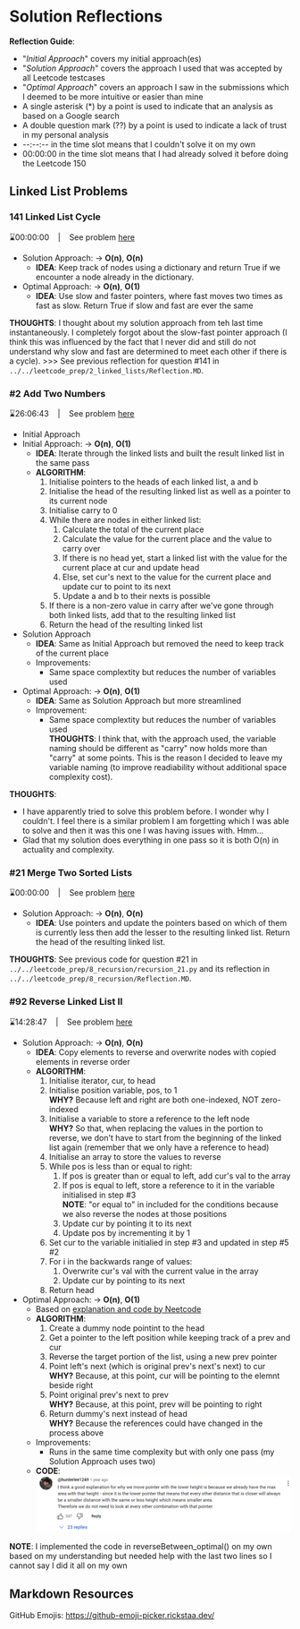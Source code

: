 # Solution Reflections
**Reflection Guide**:
* "*Initial Approach*" covers my initial approach(es)
* "*Solution Approach*" covers the approach I used that was accepted by all Leetcode testcases
* "*Optimal Approach*" covers an approach I saw in the submissions which I deemed to be more intuitive or easier than mine
* A single asterisk (*) by a point is used to indicate that an analysis as based on a Google search
* A double question mark (??) by a point is used to indicate a lack of trust in my personal analysis
* --:--:-- in the time slot means that I couldn't solve it on my own
* 00:00:00 in the time slot means that I had already solved it before doing the Leetcode 150

## Linked List Problems

### 141 Linked List Cycle
⌛00:00:00 &nbsp;&nbsp; | &nbsp;&nbsp; See problem [here](https://leetcode.com/problems/linked-list-cycle/description/?envType=study-plan-v2&envId=top-interview-150)

* Solution Approach: → **O(n)**, **O(n)**
  * **IDEA**: Keep track of nodes using a dictionary and return True if we encounter a node already in the dictionary.
* Optimal Approach: → **O(n)**, **O(1)**
  * **IDEA**: Use slow and faster pointers, where fast moves two times as fast as slow. Return True if slow and fast are ever the same

**THOUGHTS**: I thought about my solution approach from teh last time instantaneously. I completely forgot about the slow-fast pointer approach (I think this was influenced by the fact that I never did and still do not understand why slow and fast are determined to meet each other if there is a cycle). >>> See previous reflection for question #141 in `../../leetcode_prep/2_linked_lists/Reflection.MD`.

### #2 Add Two Numbers
⌛26:06:43 &nbsp;&nbsp; | &nbsp;&nbsp; See problem [here](https://leetcode.com/problems/add-two-numbers/description/?envType=study-plan-v2&envId=top-interview-150)

* Initial Approach
* Initial Approach: → **O(n)**, **O(1)**
  * **IDEA**: Iterate through the linked lists and built the result linked list in the same pass
  * **ALGORITHM**:
    1. Initialise pointers to the heads of each linked list, a and b
    2. Initialise the head of the resulting linked list as well as a pointer to its current node
    3. Initialise carry to 0
    4. While there are nodes in either linked list:
       1. Calculate the total of the current place
       2. Calculate the value for the current place and the value to carry over
       3. If there is no head yet, start a linked list with the value for the current place at cur and update head
       4. Else, set cur's next to the value for the current place and update cur to point to its next
       5. Update a and b to their nexts is possible
    5. If there is a non-zero value in carry after we've gone through both linked lists, add that to the resulting linked list
    6. Return the head of the resulting linked list
* Solution Approach
  * **IDEA**: Same as Initial Approach but removed the need to keep track of the current place
  * Improvements:
    * Same space complextity but reduces the number of variables used
* Optimal Approach: → **O(n)**, **O(1)**
  * **IDEA**: Same as Solution Approach but more streamlined
  * Improvement:
    * Same space complextity but reduces the number of variables used
    <br>**THOUGHTS**: I think that, with the approach used, the variable naming should be different as "carry" now holds more than "carry" at some points. This is the reason I decided to leave my variable naming (to improve readiability without additional space complexity cost).

**THOUGHTS**:
* I have apparently tried to solve this problem before. I wonder why I couldn't. I feel there is a similar problem I am forgetting which I was able to solve and then it was this one I was having issues with. Hmm...
* Glad that my solution does everything in one pass so it is both O(n) in actuality and complexity.

### #21 Merge Two Sorted Lists
⌛00:00:00 &nbsp;&nbsp; | &nbsp;&nbsp; See problem [here](https://leetcode.com/problems/merge-two-sorted-lists/description/?envType=study-plan-v2&envId=top-interview-150)

* Solution Approach: → **O(n)**, **O(n)**
  * **IDEA**: Use pointers and update the pointers based on which of them is currently less then add the lesser to the resulting linked list. Return the head of the resulting linked list.

**THOUGHTS**: See previous code for question #21 in `../../leetcode_prep/8_recursion/recursion_21.py` and its reflection in `../../leetcode_prep/8_recursion/Reflection.MD`.

### #92 Reverse Linked List II
⌛14:28:47 &nbsp;&nbsp; | &nbsp;&nbsp; See problem [here](https://leetcode.com/problems/reverse-linked-list-ii/description/?envType=study-plan-v2&envId=top-interview-150)

* Solution Approach: → **O(n)**, **O(n)**
  * **IDEA**: Copy elements to reverse and overwrite nodes with copied elements in reverse order
  * **ALGORITHM**:
    1. Initialise iterator, cur, to head
    2. Initialise position variable, pos, to 1 
    <br>**WHY?** Because left and right are both one-indexed, NOT zero-indexed
    3. Initialise a variable to store a reference to the left node
    <br>**WHY?** So that, when replacing the values in the portion to reverse, we don't have to start from the beginning of the linked list again (remember that we only have a reference to head)
    4. Initialise an array to store the values to reverse
    5. While pos is less than or equal to right:
       1. If pos is greater than or equal to left, add cur's val to the array
       2. If pos is equal to left, store a reference to it in the variable initialised in step #3
       <br>**NOTE**: "or equal to" in included for the conditions because we also reverse the nodes at those positions
       3. Update cur by pointing it to its next
       4. Update pos by incrementing it by 1
    6. Set cur to the variable initialied in step #3 and updated in step #5 #2
    7. For i in the backwards range of values:
       1. Overwrite cur's val with the current value in the array
       2. Update cur by pointing to its next
    8. Return head
* Optimal Approach: → **O(n)**, **O(1)**
  * Based on [explanation and code by Neetcode](https://youtu.be/RF_M9tX4Eag)
  * **ALGORITHM**:
    1. Create a dummy node pointint to the head
    2. Get a pointer to the left position while keeping track of a prev and cur
    3. Reverse the target portion of the list, using a new prev pointer
    4. Point left's next (which is original prev's next's next) to cur
    <br>**WHY?** Because, at this point, cur will be pointing to the elemnt beside right
    5. Point original prev's next to prev
    <br>**WHY?** Because, at this point, prev will be pointing to right
    6. Return dummy's next instead of head 
    <br>**WHY?** Because the references could have changed in the process above
  * Improvements:
    * Runs in the same time complexity but with only one pass (my Solution Approach uses two)
  * **CODE**:
    ![Neetcode's solution code for leetcode #92](../images/neetcode_11_comment.png)

**NOTE**: I implemented the code in reverseBetween_optimal() on my own based on my understanding but needed help with the last two lines so I cannot say I did it all on my own

## Markdown Resources
GitHub Emojis: https://github-emoji-picker.rickstaa.dev/
